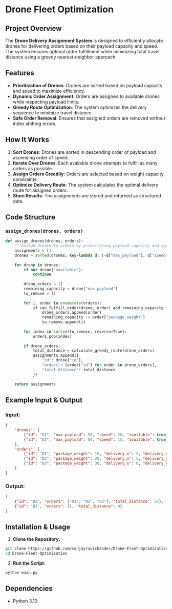 # Drone Fleet Optimization

## Project Overview
The **Drone Delivery Assignment System** is designed to efficiently allocate drones for delivering orders based on their payload capacity and speed. The system ensures optimal order fulfillment while minimizing total travel distance using a greedy nearest-neighbor approach.

## Features
- **Prioritization of Drones**: Drones are sorted based on payload capacity and speed to maximize efficiency.
- **Dynamic Order Assignment**: Orders are assigned to available drones while respecting payload limits.
- **Greedy Route Optimization**: The system optimizes the delivery sequence to minimize travel distance.
- **Safe Order Removal**: Ensures that assigned orders are removed without index shifting errors.

## How It Works
1. **Sort Drones**: Drones are sorted in descending order of payload and ascending order of speed.
2. **Iterate Over Drones**: Each available drone attempts to fulfill as many orders as possible.
3. **Assign Orders Greedily**: Orders are selected based on weight capacity constraints.
4. **Optimize Delivery Route**: The system calculates the optimal delivery route for assigned orders.
5. **Store Results**: The assignments are stored and returned as structured data.

## Code Structure
### **`assign_drones(drones, orders)`**
```python
def assign_drones(drones, orders):
    """Assign drones to orders by prioritizing payload capacity and speed."""
    assignments = []
    drones = sorted(drones, key=lambda d: (-d["max_payload"], d["speed"]))
    
    for drone in drones:
        if not drone["available"]:
            continue
        
        drone_orders = []
        remaining_capacity = drone["max_payload"]
        to_remove = []
        
        for i, order in enumerate(orders):
            if can_fulfill_order(drone, order) and remaining_capacity >= order["package_weight"]:
                drone_orders.append(order)
                remaining_capacity -= order["package_weight"]
                to_remove.append(i)
        
        for index in sorted(to_remove, reverse=True):
            orders.pop(index)
        
        if drone_orders:
            total_distance = calculate_greedy_route(drone_orders)
            assignments.append({
                "id": drone["id"],
                "orders": [order["id"] for order in drone_orders],
                "total_distance": total_distance
            })
    
    return assignments
```

## Example Input & Output
### **Input:**
```json
{
    "drones": [
        {"id": "D1", "max_payload": 50, "speed": 20, "available": true},
        {"id": "D2", "max_payload": 80, "speed": 15, "available": true}
    ],
    "orders": [
        {"id": "O1", "package_weight": 10, "delivery_x": 2, "delivery_y": 3},
        {"id": "O2", "package_weight": 20, "delivery_x": 5, "delivery_y": 6},
        {"id": "O3", "package_weight": 30, "delivery_x": 8, "delivery_y": 9}
    ]
}
```

### **Output:**
```json
[
    {"id": "D2", "orders": ["O1", "O2", "O3"], "total_distance": 25},
    {"id": "D1", "orders": [], "total_distance": 0}
]
```

## Installation & Usage
1. **Clone the Repository:**
```sh
git clone https://github.com/sanjayravichander/Drone-Fleet-Optimization.git
cd Drone-Fleet-Optimization
```

2. **Run the Script:**
```sh
python main.py
```


## Dependencies
- Python 3.10
